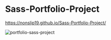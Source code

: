 # Sass-Portfolio-Project

https://nonslip19.github.io/Sass-Portfolio-Project/

![portfolio-sass-project](https://user-images.githubusercontent.com/88439875/151697286-019cc331-87eb-4b07-be8c-d76c178a0f5b.gif)
